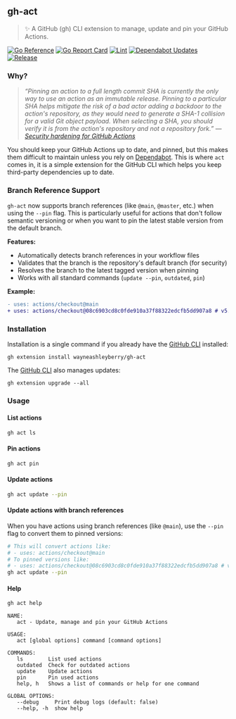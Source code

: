 ## gh-act

> ✨ A GitHub (gh) CLI extension to manage, update and pin your GitHub Actions.

[![Go Reference](https://pkg.go.dev/badge/github.com/wayneashleyberry/gh-act.svg)](https://pkg.go.dev/github.com/wayneashleyberry/gh-act)
[![Go Report Card](https://goreportcard.com/badge/github.com/wayneashleyberry/gh-act)](https://goreportcard.com/report/github.com/wayneashleyberry/gh-act)
[![Lint](https://github.com/wayneashleyberry/gh-act/actions/workflows/lint.yaml/badge.svg)](https://github.com/wayneashleyberry/gh-act/actions/workflows/lint.yaml)
[![Dependabot Updates](https://github.com/wayneashleyberry/gh-act/actions/workflows/dependabot/dependabot-updates/badge.svg)](https://github.com/wayneashleyberry/gh-act/actions/workflows/dependabot/dependabot-updates)
[![Release](https://github.com/wayneashleyberry/gh-act/actions/workflows/release.yaml/badge.svg)](https://github.com/wayneashleyberry/gh-act/actions/workflows/release.yaml)

### Why?

> _“Pinning an action to a full length commit SHA is currently the only way to use an action as an immutable release. Pinning to a particular SHA helps mitigate the risk of a bad actor adding a backdoor to the action's repository, as they would need to generate a SHA-1 collision for a valid Git object payload. When selecting a SHA, you should verify it is from the action's repository and not a repository fork.” — [Security hardening for GitHub Actions](https://docs.github.com/en/actions/security-guides/security-hardening-for-github-actions#using-third-party-actions)_

You should keep your GitHub Actions up to date, and pinned, but this makes them difficult to maintain unless you rely on [Dependabot](https://github.com/dependabot). This is where `act` comes in, it is a simple extension for the GitHub CLI which helps you keep third-party dependencies up to date.

### Branch Reference Support

`gh-act` now supports branch references (like `@main`, `@master`, etc.) when using the `--pin` flag. This is particularly useful for actions that don't follow semantic versioning or when you want to pin the latest stable version from the default branch.

**Features:**

- Automatically detects branch references in your workflow files
- Validates that the branch is the repository's default branch (for security)
- Resolves the branch to the latest tagged version when pinning
- Works with all standard commands (`update --pin`, `outdated`, `pin`)

**Example:**

```diff
- uses: actions/checkout@main
+ uses: actions/checkout@08c6903cd8c0fde910a37f88322edcfb5dd907a8 # v5.0.0
```

### Installation

Installation is a single command if you already have the [GitHub CLI](https://cli.github.com) installed:

```
gh extension install wayneashleyberry/gh-act
```

The [GitHub CLI](https://cli.github.com) also manages updates:

```
gh extension upgrade --all
```

### Usage

#### List actions

```sh
gh act ls
```

#### Pin actions

```sh
gh act pin
```

#### Update actions

```sh
gh act update --pin
```

#### Update actions with branch references

When you have actions using branch references (like `@main`), use the `--pin` flag to convert them to pinned versions:

```sh
# This will convert actions like:
# - uses: actions/checkout@main
# To pinned versions like:
# - uses: actions/checkout@08c6903cd8c0fde910a37f88322edcfb5dd907a8 # v5.0.0
gh act update --pin
```

#### Help

```sh
gh act help
```

```
NAME:
   act - Update, manage and pin your GitHub Actions

USAGE:
   act [global options] command [command options]

COMMANDS:
   ls        List used actions
   outdated  Check for outdated actions
   update    Update actions
   pin       Pin used actions
   help, h   Shows a list of commands or help for one command

GLOBAL OPTIONS:
   --debug     Print debug logs (default: false)
   --help, -h  show help
```
